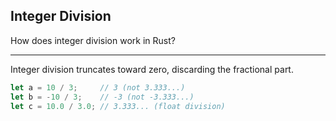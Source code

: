 ## Integer Division

How does integer division work in Rust?

---

Integer division truncates toward zero, discarding the fractional part.

```rust
let a = 10 / 3;     // 3 (not 3.333...)
let b = -10 / 3;    // -3 (not -3.333...)
let c = 10.0 / 3.0; // 3.333... (float division)
```

